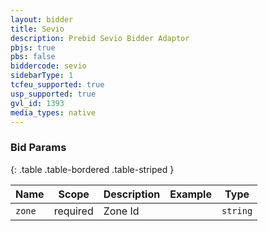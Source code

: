 ```yaml
---
layout: bidder
title: Sevio
description: Prebid Sevio Bidder Adaptor
pbjs: true
pbs: false
biddercode: sevio
sidebarType: 1
tcfeu_supported: true
usp_supported: true
gvl_id: 1393
media_types: native
---
```



### Bid Params

{: .table .table-bordered .table-striped }

| Name          | Scope    | Description      | Example | Type     |
|---------------|----------|------------------|---------|----------|
| `zone`        | required | Zone Id          |         | `string` |
